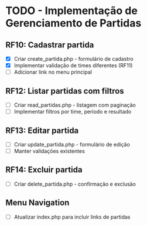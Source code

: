 # TODO - Implementação de Gerenciamento de Partidas

## RF10: Cadastrar partida
- [x] Criar create_partida.php - formulário de cadastro
- [x] Implementar validação de times diferentes (RF11)
- [ ] Adicionar link no menu principal

## RF12: Listar partidas com filtros
- [ ] Criar read_partidas.php - listagem com paginação
- [ ] Implementar filtros por time, período e resultado

## RF13: Editar partida
- [ ] Criar update_partida.php - formulário de edição
- [ ] Manter validações existentes

## RF14: Excluir partida
- [ ] Criar delete_partida.php - confirmação e exclusão

## Menu Navigation
- [ ] Atualizar index.php para incluir links de partidas
